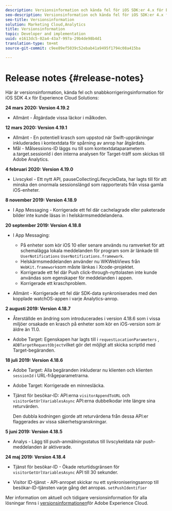 ```yaml
---
description: Versionsinformation och kända fel för iOS SDK:er 4.x för Experience Cloud Solutions.
seo-description: Versionsinformation och kända fel för iOS SDK:er 4.x för Experience Cloud Solutions.
seo-title: Versionsinformation
solution: Marketing Cloud,Analytics
title: Versionsinformation
topic: Developer and implementation
uuid: e1613dc5-02a4-43a7-997a-29b4de98b4d1
translation-type: tm+mt
source-git-commit: c9ee89ef5039c52ebab41a9495f1794c08a415ba

---
```



# Release notes {#release-notes}

Här är versionsinformation, kända fel och snabbkorrigeringsinformation för iOS SDK 4.x för Experience Cloud Solutions:

**24 mars 2020: Version 4.19.2**

* Allmänt - Åtgärdade vissa läckor i målkoden.

**12 mars 2020: Version 4.19.1**

* Allmänt - En potentiell krasch som uppstod när Swift-uppräkningar inkluderades i kontextdata för spårning av anrop har åtgärdats.
* Mål - Målsessions-ID läggs nu till som kontextdataparametern a.target.sessionId i den interna analysen för Target-träff som skickas till Adobe Analytics.

**4 februari 2020: Version 4.19.0**

* Livscykel - Ett nytt API, pauseCollectingLifecycleData, har lagts till för att minska den onormala sessionslängd som rapporterats från vissa gamla iOS-enheter.

**8 november 2019: Version 4.18.9**

* I App Messaging - Korrigerade ett fel där cachelagrade eller paketerade bilder inte kunde läsas in i helskärmsmeddelandena.

**20 september 2019: Version 4.18.8**

* I App Messaging:

   * På enheter som kör iOS 10 eller senare används nu ramverket för att schemalägga lokala meddelanden för program som är länkade till `UserNotifications` `UserNotifications.framework`.
   * Helskärmsmeddelanden använder nu WKWebViews från `WebKit.framework`som måste länkas i Xcode-projektet.
   * Korrigerade ett fel där Push click-through-nyttolasten inte kunde användas som egenskaper för meddelanden i appen.
   * Korrigerade ett kraschproblem.

* Allmänt - Korrigerade ett fel där SDK-data synkroniserades med den kopplade watchOS-appen i varje Analytics-anrop.

**2 augusti 2019: Version 4.18.7**

* Återställde en ändring som introducerades i version 4.18.6 som i vissa miljöer orsakade en krasch på enheter som kör en iOS-version som är äldre än 11.0.

* Adobe Target: Egenskapen har lagts till i `requestLocationParameters` , `ADBTargetRequestObject`vilket gör det möjligt att skicka scriptId med Target-begäranden.

**18 juli 2019: Version 4.18.6**

* Adobe Target: Alla begäranden inkluderar nu klienten och klienten `sessionId` i URL-frågeparametrarna.
* Adobe Target: Korrigerade en minnesläcka.
* Tjänst för besökar-ID: API:erna `visitorAppendToURL` och `visitorGetUrlVariablesAsync` API:erna dubbelkodar inte längre sina returvärden.

   Den dubbla kodningen gjorde att returvärdena från dessa API:er flaggerades av vissa säkerhetsgranskningar.

**5 juni 2019: Version 4.18.5**

* Analys - Lägg till push-anmälningsstatus till livscykeldata när push-meddelanden är aktiverade.

**24 maj 2019: Version 4.18.4**

* Tjänst för besökar-ID - Ökade returtidsgränsen för
   `visitorGetUrlVariablesAsync` API till 30 sekunder.

* Visitor ID-tjänst - API-anropet skickar nu ett synkroniseringsanrop till besökar-ID-tjänsten varje gång det anropas. `setPushIdentifier`

Mer information om aktuell och tidigare versionsinformation för alla lösningar finns i [versionsinformationen](https://marketing.adobe.com/resources/help/en_US/whatsnew/)för Adobe Experience Cloud.
